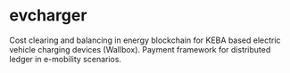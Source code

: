 # evcharger
Cost clearing and balancing in energy blockchain for KEBA based electric vehicle charging devices (Wallbox). Payment framework for distributed ledger in e-mobility scenarios. 
